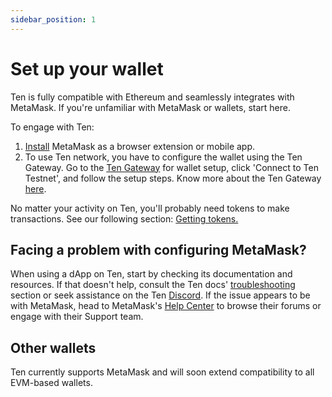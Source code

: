 ```yaml
---
sidebar_position: 1
---
```


# Set up your wallet

Ten is fully compatible with Ethereum and seamlessly integrates with MetaMask. If you're unfamiliar with MetaMask or wallets, start here.

To engage with Ten:

1. [Install](https://metamask.io/download/) MetaMask as a browser extension or mobile app.
2. To use Ten network, you have to configure the wallet using the Ten Gateway. Go to the [Ten Gateway](https://testnet.obscu.ro/) for wallet setup, click 'Connect to Ten Testnet', and follow the setup steps. Know more about the Ten Gateway [here](/docs/tools-infrastructure/hosted-gateway).

No matter your activity on Ten, you'll probably need tokens to make transactions. See our following section: [Getting tokens.](/docs/getting-started/for-users/get-tokens)

## Facing a problem with configuring MetaMask?
When using a dApp on Ten, start by checking its documentation and resources. If that doesn't help, consult the Ten docs' [troubleshooting](/docs/category/troubleshooting) section or seek assistance on the Ten [Discord](http://discord.gg/yQfmKeNzNd). If the issue appears to be with MetaMask, head to MetaMask's [Help Center](https://support.metamask.io/hc/en-us) to browse their forums or engage with their Support team.

## Other wallets

Ten currently supports MetaMask and will soon extend compatibility to all EVM-based wallets.
